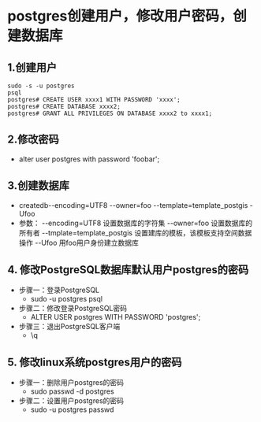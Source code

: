 # postgres创建用户，修改用户密码，创建数据库

## 1.创建用户
	sudo -s -u postgres
	psql
	postgres# CREATE USER xxxx1 WITH PASSWORD 'xxxx';
	postgres# CREATE DATABASE xxxx2;
	postgres# GRANT ALL PRIVILEGES ON DATABASE xxxx2 to xxxx1;

## 2.修改密码
   * alter user postgres with password 'foobar';

## 3.创建数据库
   * createdb--encoding=UTF8 --owner=foo --template=template_postgis -Ufoo
   * 参数： 
	--encoding=UTF8 设置数据库的字符集
	--owner=foo 设置数据库的所有者
	--tmplate=template_postgis 设置建库的模板，该模板支持空间数据操作
	--Ufoo 用foo用户身份建立数据库
## 4. 修改PostgreSQL数据库默认用户postgres的密码
   * 步骤一：登录PostgreSQL
       * sudo -u postgres psql
   * 步骤二：修改登录PostgreSQL密码
       * ALTER USER postgres WITH PASSWORD 'postgres';
   * 步骤三：退出PostgreSQL客户端
       * \q
## 5. 修改linux系统postgres用户的密码
   * 步骤一：删除用户postgres的密码
       * sudo  passwd -d postgres
   * 步骤二：设置用户postgres的密码
       * sudo -u postgres passwd
